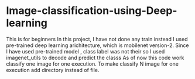 # Image-classification-using-Deep-learning
This is for beginners
In this project, I have not done any train instead I used pre-trained deep learning arichitecture, which is mobilenet version-2.
Since I have used pre-trained model , class label was not their so I used imagenet_utils to decode and predict the classs
As of now this code work classify one image for one execution. To make classify N image for one execution add directory instead of file.

